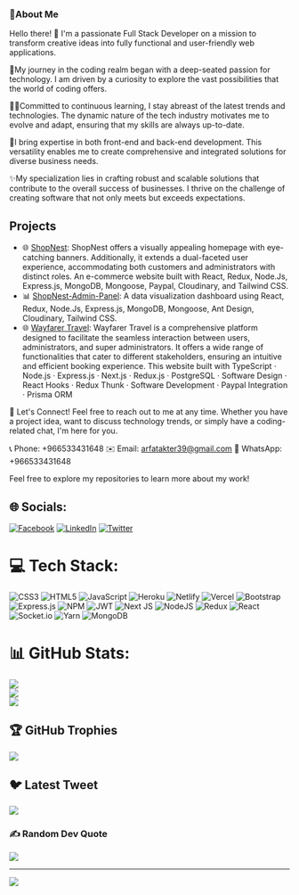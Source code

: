 ### 💫About Me

Hello there! 👋 I'm a passionate Full Stack Developer on a mission to transform creative ideas into fully functional and user-friendly web applications.

🚀My journey in the coding realm began with a deep-seated passion for technology. I am driven by a curiosity to explore the vast possibilities that the world of coding offers.

👩‍💻Committed to continuous learning, I stay abreast of the latest trends and technologies. The dynamic nature of the tech industry motivates me to evolve and adapt, ensuring that my skills are always up-to-date.

🌟I bring expertise in both front-end and back-end development. This versatility enables me to create comprehensive and integrated solutions for diverse business needs.

✨My specialization lies in crafting robust and scalable solutions that contribute to the overall success of businesses. I thrive on the challenge of creating software that not only meets but exceeds expectations.

## Projects
- 🌐 [ShopNest](https://ecommerce-shopnest.netlify.app): ShopNest offers a visually appealing homepage with eye-catching banners. Additionally, it extends a dual-faceted user experience, accommodating both customers and administrators with distinct roles. An e-commerce website built with React, Redux, Node.Js, Express.js, MongoDB, Mongoose, Paypal, Cloudinary, and Tailwind CSS.
- 📊 [ShopNest-Admin-Panel](https://shopnest-admin.netlify.app): A data visualization dashboard using React, Redux, Node.Js, Express.js, MongoDB, Mongoose, Ant Design, Cloudinary, Tailwind CSS.
- 🌐 [Wayfarer Travel](https://wayfarer-travel.vercel.app/): Wayfarer Travel is a comprehensive platform designed to facilitate the seamless interaction between users, administrators, and super administrators. It offers a wide range of functionalities that cater to different stakeholders, ensuring an intuitive and efficient booking experience. This website built with TypeScript · Node.js · Express.js · Next.js · Redux.js · PostgreSQL · Software Design · React Hooks · Redux Thunk · Software Development · Paypal Integration · Prisma ORM

💫 Let's Connect!
Feel free to reach out to me at any time. Whether you have a project idea, want to discuss technology trends, or simply have a coding-related chat, I'm here for you.

📞 Phone: +966533431648
✉️ Email: arfatakter39@gmail.com
💬 WhatsApp: +966533431648

Feel free to explore my repositories to learn more about my work!


## 🌐 Socials:
[![Facebook](https://img.shields.io/badge/Facebook-%231877F2.svg?logo=Facebook&logoColor=white)](https://facebook.com/https://www.facebook.com/arfat.akter.98/) [![LinkedIn](https://img.shields.io/badge/LinkedIn-%230077B5.svg?logo=linkedin&logoColor=white)](https://linkedin.com/in/https://www.linkedin.com/in/arfat-begum-0b22221b2/) [![Twitter](https://img.shields.io/badge/Twitter-%231DA1F2.svg?logo=Twitter&logoColor=white)](https://twitter.com/https://twitter.com/arfatbegum) 

# 💻 Tech Stack:
![CSS3](https://img.shields.io/badge/css3-%231572B6.svg?style=for-the-badge&logo=css3&logoColor=white) ![HTML5](https://img.shields.io/badge/html5-%23E34F26.svg?style=for-the-badge&logo=html5&logoColor=white) ![JavaScript](https://img.shields.io/badge/javascript-%23323330.svg?style=for-the-badge&logo=javascript&logoColor=%23F7DF1E) ![Heroku](https://img.shields.io/badge/heroku-%23430098.svg?style=for-the-badge&logo=heroku&logoColor=white) ![Netlify](https://img.shields.io/badge/netlify-%23000000.svg?style=for-the-badge&logo=netlify&logoColor=#00C7B7) ![Vercel](https://img.shields.io/badge/vercel-%23000000.svg?style=for-the-badge&logo=vercel&logoColor=white) ![Bootstrap](https://img.shields.io/badge/bootstrap-%23563D7C.svg?style=for-the-badge&logo=bootstrap&logoColor=white) ![Express.js](https://img.shields.io/badge/express.js-%23404d59.svg?style=for-the-badge&logo=express&logoColor=%2361DAFB) ![NPM](https://img.shields.io/badge/NPM-%23000000.svg?style=for-the-badge&logo=npm&logoColor=white) ![JWT](https://img.shields.io/badge/JWT-black?style=for-the-badge&logo=JSON%20web%20tokens) ![Next JS](https://img.shields.io/badge/Next-black?style=for-the-badge&logo=next.js&logoColor=white) ![NodeJS](https://img.shields.io/badge/node.js-6DA55F?style=for-the-badge&logo=node.js&logoColor=white) ![Redux](https://img.shields.io/badge/redux-%23593d88.svg?style=for-the-badge&logo=redux&logoColor=white) ![React](https://img.shields.io/badge/react-%2320232a.svg?style=for-the-badge&logo=react&logoColor=%2361DAFB) ![Socket.io](https://img.shields.io/badge/Socket.io-black?style=for-the-badge&logo=socket.io&badgeColor=010101) ![Yarn](https://img.shields.io/badge/yarn-%232C8EBB.svg?style=for-the-badge&logo=yarn&logoColor=white) ![MongoDB](https://img.shields.io/badge/MongoDB-%234ea94b.svg?style=for-the-badge&logo=mongodb&logoColor=white)
# 📊 GitHub Stats:
![](https://github-readme-stats.vercel.app/api?username=arfatbegum&theme=radical&hide_border=false&include_all_commits=true&count_private=true)<br/>
![](https://github-readme-streak-stats.herokuapp.com/?user=arfatbegum&theme=radical&hide_border=false)<br/>
![](https://github-readme-stats.vercel.app/api/top-langs/?username=arfatbegum&theme=radical&hide_border=false&include_all_commits=true&count_private=true&layout=compact)

## 🏆 GitHub Trophies
![](https://github-profile-trophy.vercel.app/?username=arfatbegum&theme=radical&no-frame=false&no-bg=false&margin-w=4)

## 🐦 Latest Tweet
[![](https://gtce.itsvg.in/api?username=https://twitter.com/arfatbegum)](https://github.com/VishwaGauravIn/github-twitter-card-embed)

### ✍️ Random Dev Quote
![](https://quotes-github-readme.vercel.app/api?type=horizontal&theme=radical)

---
[![](https://visitcount.itsvg.in/api?id=arfatbegum&icon=0&color=0)](https://visitcount.itsvg.in)

<!-- Proudly created with GPRM ( https://gprm.itsvg.in ) -->
